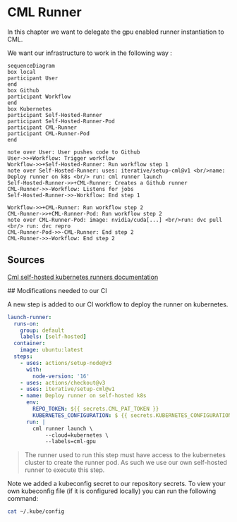 # CML Runner

In this chapter we want to delegate the gpu enabled runner instantiation to CML.

We want our infrastructure to work in the following way :

```mermaid
sequenceDiagram
box local
participant User
end
box Github
participant Workflow
end
box Kubernetes
participant Self-Hosted-Runner
participant Self-Hosted-Runner-Pod
participant CML-Runner
participant CML-Runner-Pod
end

note over User: User pushes code to Github
User->>+Workflow: Trigger workflow
Workflow->>+Self-Hosted-Runner: Run workflow step 1
note over Self-Hosted-Runner: uses: iterative/setup-cml@v1 <br/>name: Deploy runner on k8s <br/> run: cml runner launch
Self-Hosted-Runner->>+CML-Runner: Creates a Github runner
CML-Runner->>-Workflow: Listens for jobs
Self-Hosted-Runner->>-Workflow: End step 1

Workflow->>+CML-Runner: Run workflow step 2
CML-Runner->>+CML-Runner-Pod: Run workflow step 2
note over CML-Runner-Pod: image: nvidia/cuda[...] <br/>run: dvc pull <br/> run: dvc repro
CML-Runner-Pod->>-CML-Runner: End step 2
CML-Runner->>-Workflow: End step 2

```

## Sources

[Cml self-hosted kubernetes runners documentation](https://cml.dev/doc/self-hosted-runners?tab=Kubernetes)

## Modifications needed to our CI

A new step is added to our CI workflow to deploy the runner on kubernetes.

```yaml
launch-runner:
  runs-on:
    group: default
    labels: [self-hosted]
  container:
    image: ubuntu:latest
  steps:
    - uses: actions/setup-node@v3
      with:
        node-version: '16'
    - uses: actions/checkout@v3
    - uses: iterative/setup-cml@v1
    - name: Deploy runner on self-hosted k8s
      env:
        REPO_TOKEN: ${{ secrets.CML_PAT_TOKEN }}
        KUBERNETES_CONFIGURATION: $ {{ secrets.KUBERNETES_CONFIGURATION }}}
      run: |
        cml runner launch \
            --cloud=kubernetes \
            --labels=cml-gpu
```

> The runner used to run this step must have access to the kubernetes cluster to create the runner pod. As such we use our own self-hosted runner to execute this step.

Note we added a kubeconfig secret to our repository secrets. To view your own kubeconfig file (if it is configured locally) you can run the following command:

```bash
cat ~/.kube/config
```
